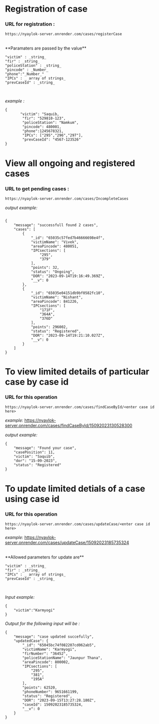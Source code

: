 # Registration of case

### URL for registration : 

```
https://nyaylok-server.onrender.com/cases/registerCase 
```

<br/>
**Paramaters are passed by the value**<br/>

```
"victim" : _string_
"fir" : _string_
"policeStation" : _string_
"pincode" : _Number_
"phone":"_Number_"
"IPCs" : _ array of strings_
"prevCaseId" : _string_
```
<br/>

_example :_


```
{
       "victim": "Saquib,
        "fir": "529810-123",
        "policeStation": "Namkum",
        "pincode": 480001,
        "phone":1245678321,
        "IPCs": ["295","296","297"],
        "prevCaseId": "4567-123526"
}
```


# View all ongoing and registered cases

### URL to get pending cases :

```
https://nyaylok-server.onrender.com/cases/IncompleteCases
```

_output example:_

```

{
    "message": "successfull found 2 cases",
    "cases": [
        {
            "_id": "65035c57fed7b46666698e4f",
            "victimName": "Vivek",
            "areaPincode": 480051,
            "IPCsections": [
                "295",
                "379"
            ],
            "points": 32,
            "status": "Ongoing",
            "DOR": "2023-09-14T19:16:49.369Z",
            "__v": 0
        },
        {
            "_id": "65035e04151db9bf0582fc10",
            "victimName": "Nishant",
            "areaPincode": 841226,
            "IPCsections": [
                "171F",
                "364A",
                "376D"
            ],
            "points": 296002,
            "status": "Registered",
            "DOR": "2023-09-14T19:21:10.027Z",
            "__v": 0
        }
    ]
}

```

# To view limited details of particular case by case id

### URL for this operation

```
https://nyaylok-server.onrender.com/cases/findCaseById/<enter case id here>
```

_example:_ 
https://nyaylok-server.onrender.com/cases/findCaseById/15092023130528300


_output example:_

```
{
    "message": "Found your case",
    "casePosition": 11,
    "victim": "Saquib",
    "dor": "15-09-2023",
    "status": "Registered"
}

```

# To update limited detials of a case using case id

### URL for this operation

```
https://nyaylok-server.onrender.com/cases/updateCase/<enter case id here>
```

_example:_ 
https://nyaylok-server.onrender.com/cases/updateCase/15092023185735324

<br/>
**Allowed parameters for update are**<br/>

```
"victim" : _string_
"fir" : _string_
"IPCs" : _ array of strings_
"prevCaseId" : _string_
```
<br/>

_Input example:_

```
{
    "victim":"Karmyogi"
}
```

_Output for the following input will be :_

```
{
    "message": "case updated succefully",
    "updatedCase": {
        "_id": "65045bc74f082207cd062ab5",
        "victimName": "Karmyogi",
        "firNumber": "36452",
        "policeStationName": "Jaunpur Thana",
        "areaPincode": 800002,
        "IPCsections": [
            "295",
            "381",
            "195A"
        ],
        "points": 62520,
        "phoneNumber": 9651661199,
        "status": "Registered",
        "DOR": "2023-09-15T13:27:28.180Z",
        "caseId": 15092023185735324,
        "__v": 0
    }
}
```